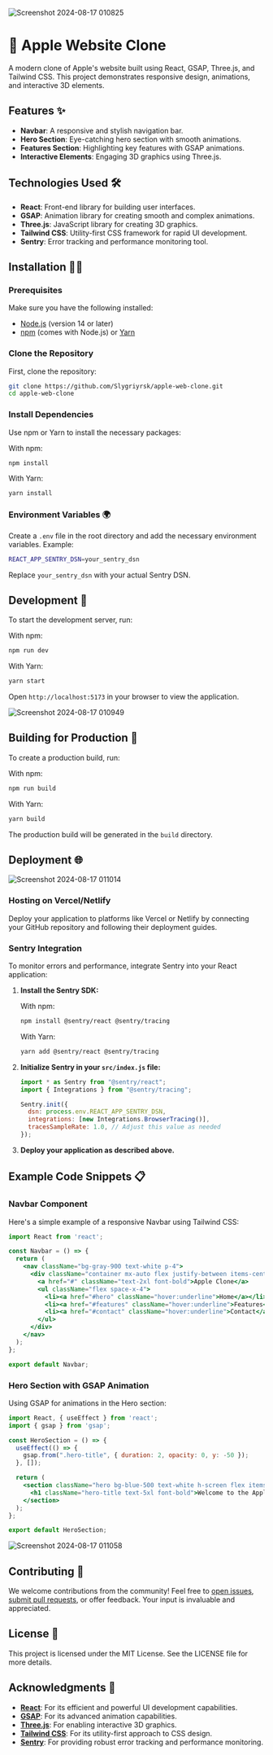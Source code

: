 ![Screenshot 2024-08-17 010825](https://github.com/user-attachments/assets/38f77dcb-989c-4de1-a6f9-e58d7f5b4e11)

# 🍏 Apple Website Clone

A modern clone of Apple's website built using React, GSAP, Three.js, and Tailwind CSS. This project demonstrates responsive design, animations, and interactive 3D elements.


## Features ✨

- **Navbar**: A responsive and stylish navigation bar.
- **Hero Section**: Eye-catching hero section with smooth animations.
- **Features Section**: Highlighting key features with GSAP animations.
- **Interactive Elements**: Engaging 3D graphics using Three.js.

## Technologies Used 🛠️

- **React**: Front-end library for building user interfaces.
- **GSAP**: Animation library for creating smooth and complex animations.
- **Three.js**: JavaScript library for creating 3D graphics.
- **Tailwind CSS**: Utility-first CSS framework for rapid UI development.
- **Sentry**: Error tracking and performance monitoring tool.

## Installation 🧑‍💻

### Prerequisites

Make sure you have the following installed:

- [Node.js](https://nodejs.org/) (version 14 or later)
- [npm](https://www.npmjs.com/) (comes with Node.js) or [Yarn](https://classic.yarnpkg.com/en/docs/install/)

### Clone the Repository

First, clone the repository:

  ```bash
  git clone https://github.com/Slygriyrsk/apple-web-clone.git
  cd apple-web-clone
  ```

### Install Dependencies

Use npm or Yarn to install the necessary packages:

With npm:

  ```bash
  npm install
  ```

With Yarn:

  ```bash
  yarn install
  ```

### Environment Variables 🌍

Create a `.env` file in the root directory and add the necessary environment variables. Example:

  ```bash
  REACT_APP_SENTRY_DSN=your_sentry_dsn
  ```

  Replace `your_sentry_dsn` with your actual Sentry DSN.

## Development 🚀


To start the development server, run:

With npm:
  ```bash
  npm run dev
  ```

With Yarn:
  ```bash
  yarn start
  ```

Open `http://localhost:5173` in your browser to view the application.

![Screenshot 2024-08-17 010949](https://github.com/user-attachments/assets/c9a1d4ac-7ba1-4b59-bb8a-b7225133c20f)

## Building for Production 🔧


To create a production build, run:

With npm:

  ```bash
  npm run build
  ```

With Yarn:

  ```bash
  yarn build
  ```

The production build will be generated in the `build` directory.

## Deployment 🌐
![Screenshot 2024-08-17 011014](https://github.com/user-attachments/assets/00e9a689-7014-4fcf-bfd7-ca57302b2307)


### Hosting on Vercel/Netlify

Deploy your application to platforms like Vercel or Netlify by connecting your GitHub repository and following their deployment guides.

### Sentry Integration

To monitor errors and performance, integrate Sentry into your React application:

1.  **Install the Sentry SDK:**

    With npm:

    ```bash
    npm install @sentry/react @sentry/tracing
    ```

    With Yarn:

    ```bash
    yarn add @sentry/react @sentry/tracing
    ```

2.  **Initialize Sentry in your `src/index.js` file:**

    ```javascript
    import * as Sentry from "@sentry/react";
    import { Integrations } from "@sentry/tracing";

    Sentry.init({
      dsn: process.env.REACT_APP_SENTRY_DSN,
      integrations: [new Integrations.BrowserTracing()],
      tracesSampleRate: 1.0, // Adjust this value as needed
    });
    ```

3.  **Deploy your application as described above.**

## Example Code Snippets 📋


### Navbar Component

Here's a simple example of a responsive Navbar using Tailwind CSS:

  ```jsx
  import React from 'react';

  const Navbar = () => {
    return (
      <nav className="bg-gray-900 text-white p-4">
        <div className="container mx-auto flex justify-between items-center">
          <a href="#" className="text-2xl font-bold">Apple Clone</a>
          <ul className="flex space-x-4">
            <li><a href="#hero" className="hover:underline">Home</a></li>
            <li><a href="#features" className="hover:underline">Features</a></li>
            <li><a href="#contact" className="hover:underline">Contact</a></li>
          </ul>
        </div>
      </nav>
    );
  };

  export default Navbar;
  ```

  ### Hero Section with GSAP Animation

  Using GSAP for animations in the Hero section:

  ```jsx
  import React, { useEffect } from 'react';
  import { gsap } from 'gsap';

  const HeroSection = () => {
    useEffect(() => {
      gsap.from(".hero-title", { duration: 2, opacity: 0, y: -50 });
    }, []);

    return (
      <section className="hero bg-blue-500 text-white h-screen flex items-center justify-center">
        <h1 className="hero-title text-5xl font-bold">Welcome to the Apple Clone</h1>
      </section>
    );
  };

  export default HeroSection;
```

![Screenshot 2024-08-17 011058](https://github.com/user-attachments/assets/ce7d855c-c8df-4aff-8695-2f1a4ec547e8)

## Contributing 🤝


We welcome contributions from the community! Feel free to [open issues](https://github.com/yourusername/apple-website-clone/issues), [submit pull requests](https://github.com/yourusername/apple-website-clone/pulls), or offer feedback. Your input is invaluable and appreciated.

## License 📜

This project is licensed under the MIT License. See the LICENSE file for more details.

## Acknowledgments 🙌

- **[React](https://reactjs.org/)**: For its efficient and powerful UI development capabilities.
- **[GSAP](https://gsap.com/)**: For its advanced animation capabilities.
- **[Three.js](https://threejs.org/)**: For enabling interactive 3D graphics.
- **[Tailwind CSS](https://tailwindcss.com/)**: For its utility-first approach to CSS design.
- **[Sentry](https://sentry.io/)**: For providing robust error tracking and performance monitoring.


